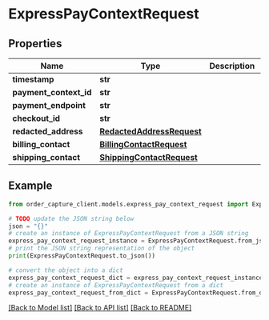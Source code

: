# ExpressPayContextRequest


## Properties

Name | Type | Description | Notes
------------ | ------------- | ------------- | -------------
**timestamp** | **str** |  | [optional] 
**payment_context_id** | **str** |  | [optional] 
**payment_endpoint** | **str** |  | [optional] 
**checkout_id** | **str** |  | [optional] 
**redacted_address** | [**RedactedAddressRequest**](RedactedAddressRequest.md) |  | [optional] 
**billing_contact** | [**BillingContactRequest**](BillingContactRequest.md) |  | [optional] 
**shipping_contact** | [**ShippingContactRequest**](ShippingContactRequest.md) |  | [optional] 

## Example

```python
from order_capture_client.models.express_pay_context_request import ExpressPayContextRequest

# TODO update the JSON string below
json = "{}"
# create an instance of ExpressPayContextRequest from a JSON string
express_pay_context_request_instance = ExpressPayContextRequest.from_json(json)
# print the JSON string representation of the object
print(ExpressPayContextRequest.to_json())

# convert the object into a dict
express_pay_context_request_dict = express_pay_context_request_instance.to_dict()
# create an instance of ExpressPayContextRequest from a dict
express_pay_context_request_from_dict = ExpressPayContextRequest.from_dict(express_pay_context_request_dict)
```
[[Back to Model list]](../README.md#documentation-for-models) [[Back to API list]](../README.md#documentation-for-api-endpoints) [[Back to README]](../README.md)



